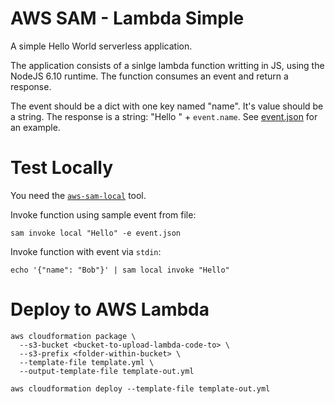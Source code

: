 # AWS SAM - Lambda Simple
A simple Hello World serverless application.

The application consists of a sinlge lambda function writting in JS, using the
NodeJS 6.10 runtime.  The function consumes an event and return a response.

The event should be a dict with one key named "name".  It's value should be a
string.  The response is a string: "Hello " + `event.name`.  See
[event.json](event.json) for an example.

# Test Locally
You need the [`aws-sam-local`](https://github.com/awslabs/aws-sam-local) tool.

Invoke function using sample event from file:

    sam invoke local "Hello" -e event.json

Invoke function with event via `stdin`:

    echo '{"name": "Bob"}' | sam local invoke "Hello"

# Deploy to AWS Lambda

    aws cloudformation package \
      --s3-bucket <bucket-to-upload-lambda-code-to> \
      --s3-prefix <folder-within-bucket> \
      --template-file template.yml \
      --output-template-file template-out.yml

    aws cloudformation deploy --template-file template-out.yml
